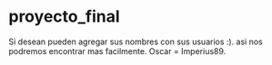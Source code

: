 # proyecto_final
Si desean pueden agregar sus nombres con sus usuarios :).
asi nos podremos encontrar mas facilmente.
Oscar = Imperius89.
